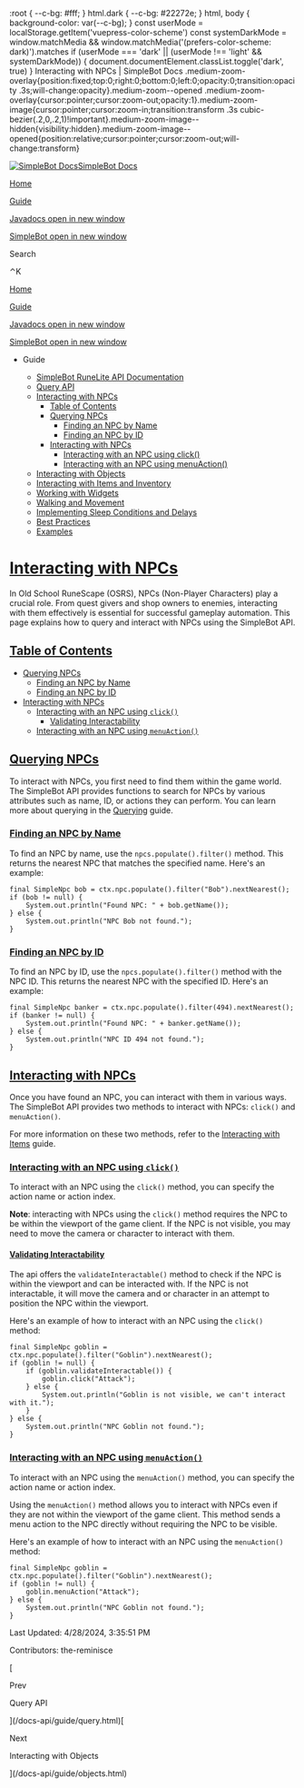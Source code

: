    :root { --c-bg: #fff; } html.dark { --c-bg: #22272e; } html, body { background-color: var(--c-bg); } const userMode = localStorage.getItem('vuepress-color-scheme') const systemDarkMode = window.matchMedia && window.matchMedia('(prefers-color-scheme: dark)').matches if (userMode === 'dark' || (userMode !== 'light' && systemDarkMode)) { document.documentElement.classList.toggle('dark', true) } Interacting with NPCs | SimpleBot Docs    .medium-zoom-overlay{position:fixed;top:0;right:0;bottom:0;left:0;opacity:0;transition:opacity .3s;will-change:opacity}.medium-zoom--opened .medium-zoom-overlay{cursor:pointer;cursor:zoom-out;opacity:1}.medium-zoom-image{cursor:pointer;cursor:zoom-in;transition:transform .3s cubic-bezier(.2,0,.2,1)!important}.medium-zoom-image--hidden{visibility:hidden}.medium-zoom-image--opened{position:relative;cursor:pointer;cursor:zoom-out;will-change:transform}

[![SimpleBot Docs](/docs-api/assets/sb-logo.png)SimpleBot Docs](/docs-api/)

[Home](/docs-api/)

[Guide](/docs-api/guide/)

[Javadocs open in new window](https://simplebot.org/docs/)

[SimpleBot open in new window](https://simplebot.org/)

Search

⌃K

[Home](/docs-api/)

[Guide](/docs-api/guide/)

[Javadocs open in new window](https://simplebot.org/docs/)

[SimpleBot open in new window](https://simplebot.org/)

*   Guide
    
    *   [SimpleBot RuneLite API Documentation](/docs-api/guide/)
    *   [Query API](/docs-api/guide/query.html)
    *   [Interacting with NPCs](/docs-api/guide/npcs.html)
        *   [Table of Contents](#table-of-contents)
        *   [Querying NPCs](#querying-npcs)
            *   [Finding an NPC by Name](#finding-an-npc-by-name)
            *   [Finding an NPC by ID](#finding-an-npc-by-id)
        *   [Interacting with NPCs](#interacting-with-npcs-1)
            *   [Interacting with an NPC using click()](#interacting-with-an-npc-using-click)
            *   [Interacting with an NPC using menuAction()](#interacting-with-an-npc-using-menuaction)
    *   [Interacting with Objects](/docs-api/guide/objects.html)
    *   [Interacting with Items and Inventory](/docs-api/guide/items.html)
    *   [Working with Widgets](/docs-api/guide/widgets.html)
    *   [Walking and Movement](/docs-api/guide/movement.html)
    *   [Implementing Sleep Conditions and Delays](/docs-api/guide/sleeps-delays.html)
    *   [Best Practices](/docs-api/guide/best-practices.html)
    *   [Examples](/docs-api/guide/examples.html)

[Interacting with NPCs](#interacting-with-npcs)
===============================================

In Old School RuneScape (OSRS), NPCs (Non-Player Characters) play a crucial role. From quest givers and shop owners to enemies, interacting with them effectively is essential for successful gameplay automation. This page explains how to query and interact with NPCs using the SimpleBot API.

[Table of Contents](#table-of-contents)
---------------------------------------

*   [Querying NPCs](#querying-npcs)
    *   [Finding an NPC by Name](#finding-an-npc-by-name)
    *   [Finding an NPC by ID](#finding-an-npc-by-id)
*   [Interacting with NPCs](#interacting-with-npcs)
    *   [Interacting with an NPC using `click()`](#interacting-with-an-npc-using-click)
        *   [Validating Interactability](#validating-interactability)
    *   [Interacting with an NPC using `menuAction()`](#interacting-with-an-npc-using-menuaction)

[Querying NPCs](#querying-npcs)
-------------------------------

To interact with NPCs, you first need to find them within the game world. The SimpleBot API provides functions to search for NPCs by various attributes such as name, ID, or actions they can perform. You can learn more about querying in the [Querying](/docs-api/guide/query.html) guide.

### [Finding an NPC by Name](#finding-an-npc-by-name)

To find an NPC by name, use the `npcs.populate().filter()` method. This returns the nearest NPC that matches the specified name. Here's an example:

    final SimpleNpc bob = ctx.npc.populate().filter("Bob").nextNearest();
    if (bob != null) {
        System.out.println("Found NPC: " + bob.getName());
    } else {
        System.out.println("NPC Bob not found.");
    }
    

### [Finding an NPC by ID](#finding-an-npc-by-id)

To find an NPC by ID, use the `npcs.populate().filter()` method with the NPC ID. This returns the nearest NPC with the specified ID. Here's an example:

    final SimpleNpc banker = ctx.npc.populate().filter(494).nextNearest();
    if (banker != null) {
        System.out.println("Found NPC: " + banker.getName());
    } else {
        System.out.println("NPC ID 494 not found.");
    }
    

[Interacting with NPCs](#interacting-with-npcs-1)
-------------------------------------------------

Once you have found an NPC, you can interact with them in various ways. The SimpleBot API provides two methods to interact with NPCs: `click()` and `menuAction()`.

For more information on these two methods, refer to the [Interacting with Items](/docs-api/guide/items.html#interacting-with-items) guide.

### [Interacting with an NPC using `click()`](#interacting-with-an-npc-using-click)

To interact with an NPC using the `click()` method, you can specify the action name or action index.

**Note**: interacting with NPCs using the `click()` method requires the NPC to be within the viewport of the game client. If the NPC is not visible, you may need to move the camera or character to interact with them.

#### [Validating Interactability](#validating-interactability)

The api offers the `validateInteractable()` method to check if the NPC is within the viewport and can be interacted with. If the NPC is not interactable, it will move the camera and or character in an attempt to position the NPC within the viewport.

Here's an example of how to interact with an NPC using the `click()` method:

    final SimpleNpc goblin = ctx.npc.populate().filter("Goblin").nextNearest();
    if (goblin != null) {
        if (goblin.validateInteractable()) {
            goblin.click("Attack");
        } else {
            System.out.println("Goblin is not visible, we can't interact with it.");
        }
    } else {
        System.out.println("NPC Goblin not found.");
    }
    

### [Interacting with an NPC using `menuAction()`](#interacting-with-an-npc-using-menuaction)

To interact with an NPC using the `menuAction()` method, you can specify the action name or action index.

Using the `menuAction()` method allows you to interact with NPCs even if they are not within the viewport of the game client. This method sends a menu action to the NPC directly without requiring the NPC to be visible.

Here's an example of how to interact with an NPC using the `menuAction()` method:

    final SimpleNpc goblin = ctx.npc.populate().filter("Goblin").nextNearest();
    if (goblin != null) {
        goblin.menuAction("Attack");
    } else {
        System.out.println("NPC Goblin not found.");
    }
    

Last Updated: 4/28/2024, 3:35:51 PM

Contributors: the-reminisce

[

Prev

Query API

](/docs-api/guide/query.html)[

Next

Interacting with Objects

](/docs-api/guide/objects.html)